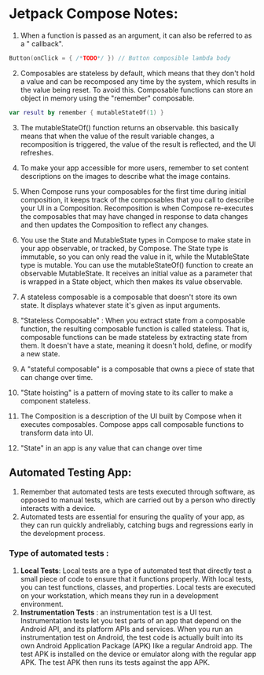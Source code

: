 # Jetpack Compose Notes:

1. When a function is passed as an argument, it can also be referred to as a " callback".
```kotlin
Button(onClick = { /*TODO*/ }) // Button composible lambda body
```

2. Composables are stateless by default, which means that they don't hold a value and can be recomposed any time by the system, which results in the value being reset. To avoid this. Composable functions can store an object in memory using the "remember" composable.
```kotlin
var result by remember { mutableStateOf(1) }
``` 
3. The mutableStateOf() function returns an observable. this basically means that when the value of the result variable changes, a recomposition is triggered, the value of the result is reflected, and the UI refreshes.

4.  To make your app accessible for more users, remember to set content descriptions on the images to describe what the image contains.
5. When Compose runs your composables for the first time during initial composition, it keeps track of the composables that you call to describe your UI in a Composition. Recomposition is when Compose re-executes the composables that may have changed in response to data changes and then updates the Composition to reflect any changes.
6. You use the State and MutableState types in Compose to make state in your app observable, or tracked, by Compose. The State type is immutable, so you can only read the value in it, while the MutableState type is mutable. You can use the mutableStateOf() function to create an observable MutableState. It receives an initial value as a parameter that is wrapped in a State object, which then makes its value observable.
7. A stateless composable is a composable ​​that doesn't store its own state. It displays whatever state it's given as input arguments.
8. "Stateless Composable" : When you extract state from a composable function, the resulting composable function is called stateless. That is, composable functions can be made stateless by extracting state from them. It doesn't have a state, meaning it doesn't hold, define, or modify a new state.
9. A "stateful composable" is a composable that owns a piece of state that can change over time.
10. "State hoisting" is a pattern of moving state to its caller to make a component stateless.
11. The Composition is a description of the UI built by Compose when it executes composables. Compose apps call composable functions to transform data into UI.
12. "State" in an app is any value that can change over time


## Automated Testing App:
1. Remember that automated tests are tests executed through software, as opposed to manual tests, which are carried out by a person who directly interacts with a device.
2. Automated tests are essential for ensuring the quality of your app, as they can run quickly andreliably, catching bugs and regressions early in the development process.
### Type of automated tests : 
1. **Local Tests**: Local tests are a type of automated test that directly test a small piece of code to ensure that it functions properly. With local tests, you can test functions, classes, and properties. Local tests are executed on your workstation, which means they run in a development environment.
2. **Instrumentation Tests** :  an instrumentation test is a UI test. Instrumentation tests let you test parts of an app that depend on the Android API, and its platform APIs and services. When you run an instrumentation test on Android, the test code is actually built into its own Android Application Package (APK) like a regular Android app. The test APK is installed on the device or emulator along with the regular app APK. The test APK then runs its tests against the app APK.
